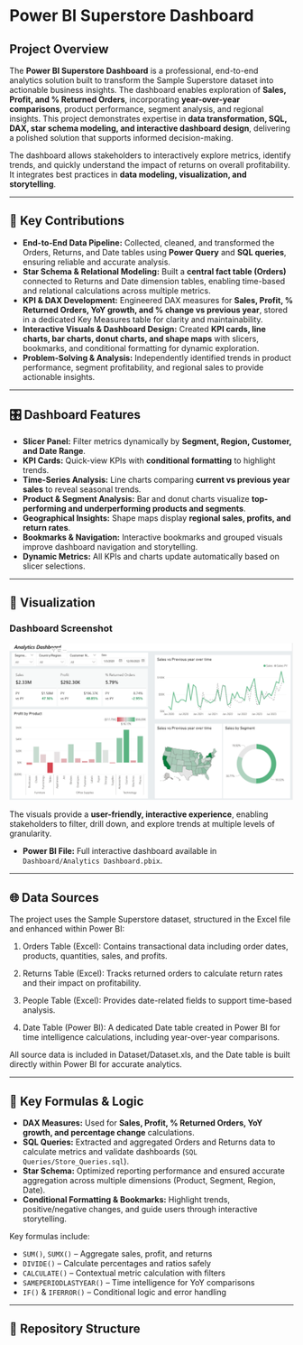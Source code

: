 # Power BI Superstore Dashboard

## Project Overview
The **Power BI Superstore Dashboard** is a professional, end-to-end analytics solution built to transform the Sample Superstore dataset into actionable business insights. The dashboard enables exploration of **Sales, Profit, and % Returned Orders**, incorporating **year-over-year comparisons**, product performance, segment analysis, and regional insights. This project demonstrates expertise in **data transformation, SQL, DAX, star schema modeling, and interactive dashboard design**, delivering a polished solution that supports informed decision-making.

The dashboard allows stakeholders to interactively explore metrics, identify trends, and quickly understand the impact of returns on overall profitability. It integrates best practices in **data modeling, visualization, and storytelling**.

---

## 🚀 Key Contributions
- **End-to-End Data Pipeline:** Collected, cleaned, and transformed the Orders, Returns, and Date tables using **Power Query** and **SQL queries**, ensuring reliable and accurate analysis.  
- **Star Schema & Relational Modeling:** Built a **central fact table (Orders)** connected to Returns and Date dimension tables, enabling time-based and relational calculations across multiple metrics.  
- **KPI & DAX Development:** Engineered DAX measures for **Sales, Profit, % Returned Orders, YoY growth, and % change vs previous year**, stored in a dedicated Key Measures table for clarity and maintainability.  
- **Interactive Visuals & Dashboard Design:** Created **KPI cards, line charts, bar charts, donut charts, and shape maps** with slicers, bookmarks, and conditional formatting for dynamic exploration.  
- **Problem-Solving & Analysis:** Independently identified trends in product performance, segment profitability, and regional sales to provide actionable insights.

---

## 🎛️ Dashboard Features
- **Slicer Panel:** Filter metrics dynamically by **Segment, Region, Customer, and Date Range**.  
- **KPI Cards:** Quick-view KPIs with **conditional formatting** to highlight trends.  
- **Time-Series Analysis:** Line charts comparing **current vs previous year sales** to reveal seasonal trends.  
- **Product & Segment Analysis:** Bar and donut charts visualize **top-performing and underperforming products and segments**.  
- **Geographical Insights:** Shape maps display **regional sales, profits, and return rates**.  
- **Bookmarks & Navigation:** Interactive bookmarks and grouped visuals improve dashboard navigation and storytelling.  
- **Dynamic Metrics:** All KPIs and charts update automatically based on slicer selections.

---

## 📸 Visualization
### Dashboard Screenshot
![Power BI Dashboard](Dashboard%20Image/Analytics_Dashboard.png)

The visuals provide a **user-friendly, interactive experience**, enabling stakeholders to filter, drill down, and explore trends at multiple levels of granularity.

- **Power BI File:** Full interactive dashboard available in `Dashboard/Analytics Dashboard.pbix`.


---

## 🌐 Data Sources
The project uses the Sample Superstore dataset, structured in the Excel file and enhanced within Power BI:

1. Orders Table (Excel): Contains transactional data including order dates, products, quantities, sales, and profits.

2. Returns Table (Excel): Tracks returned orders to calculate return rates and their impact on profitability.

3. People Table (Excel): Provides date-related fields to support time-based analysis.

4. Date Table (Power BI): A dedicated Date table created in Power BI for time intelligence calculations, including year-over-year comparisons.

All source data is included in Dataset/Dataset.xls, and the Date table is built directly within Power BI for accurate analytics.

---

## 🔢 Key Formulas & Logic
- **DAX Measures:** Used for **Sales, Profit, % Returned Orders, YoY growth, and percentage change** calculations.  
- **SQL Queries:** Extracted and aggregated Orders and Returns data to calculate metrics and validate dashboards (`SQL Queries/Store_Queries.sql`).  
- **Star Schema:** Optimized reporting performance and ensured accurate aggregation across multiple dimensions (Product, Segment, Region, Date).  
- **Conditional Formatting & Bookmarks:** Highlight trends, positive/negative changes, and guide users through interactive storytelling.  

Key formulas include:  
- `SUM()`, `SUMX()` – Aggregate sales, profit, and returns  
- `DIVIDE()` – Calculate percentages and ratios safely  
- `CALCULATE()` – Contextual metric calculation with filters  
- `SAMEPERIODLASTYEAR()` – Time intelligence for YoY comparisons  
- `IF()` & `IFERROR()` – Conditional logic and error handling  

---

## 📂 Repository Structure
